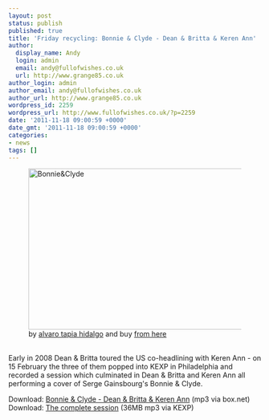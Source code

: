 ```yaml
---
layout: post
status: publish
published: true
title: 'Friday recycling: Bonnie & Clyde - Dean & Britta & Keren Ann'
author:
  display_name: Andy
  login: admin
  email: andy@fullofwishes.co.uk
  url: http://www.grange85.co.uk
author_login: admin
author_email: andy@fullofwishes.co.uk
author_url: http://www.grange85.co.uk
wordpress_id: 2259
wordpress_url: http://www.fullofwishes.co.uk/?p=2259
date: '2011-11-18 09:00:59 +0000'
date_gmt: '2011-11-18 09:00:59 +0000'
categories:
- news
tags: []
---
```

<p><figure class="caption aligncenter"><a href="http://www.flickr.com/photos/alvarotapia/5227231688/" title="Bonnie&amp;Clyde by alvaro tapia hidalgo, on Flickr"><img class="aligncenter" src="http://farm6.static.flickr.com/5087/5227231688_d285c324d2.jpg" width="500" height="321" alt="Bonnie&amp;Clyde"></a><figcaption class="caption-text">by <a href='http://www.flickr.com/photos/alvarotapia/5227231688/'>alvaro tapia hidalgo</a> and buy <a href='http://society6.com/alvarotapia/Bonnie-Clyde_Print'>from here</a></figcaption></figure><br />
Early in 2008 Dean & Britta toured the US co-headlining with Keren Ann - on 15 February the three of them popped into KEXP in Philadelphia and recorded a session which culminated in Dean & Britta and Keren Ann all performing a cover of Serge Gainsbourg's Bonnie & Clyde.</p>
<p>Download: <a href="http://www.box.net/shared/c8xqnedesw">Bonnie & Clyde - Dean & Britta & Keren Ann</a> (mp3 via box.net)<br />
Download: <a href="http://www.digitalwell.washington.edu/dw/1/51/c4/c4d835fb-1cc0-443c-9fe4-db436cb827bc.mp3">The complete session</a> (36MB mp3 via KEXP)</p>
